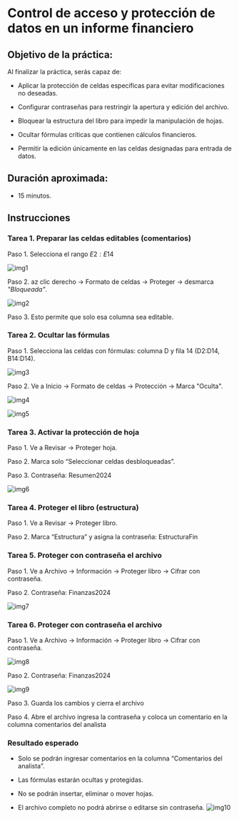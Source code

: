 # Control de acceso y protección de datos en un informe financiero

## Objetivo de la práctica:
Al finalizar la práctica, serás capaz de:
- Aplicar la protección de celdas específicas para evitar modificaciones no deseadas.

- Configurar contraseñas para restringir la apertura y edición del archivo.

- Bloquear la estructura del libro para impedir la manipulación de hojas.

- Ocultar fórmulas críticas que contienen cálculos financieros.

- Permitir la edición únicamente en las celdas designadas para entrada de datos.



## Duración aproximada:
- 15 minutos.

## Instrucciones 
<!-- Proporciona pasos detallados sobre cómo configurar y administrar sistemas, implementar soluciones de software, realizar pruebas de seguridad, o cualquier otro escenario práctico relevante para el campo de la tecnología de la información -->
### Tarea 1. Preparar las celdas editables (comentarios)

Paso 1. Selecciona el rango $E2:E14$

![img1](../images/img1.png)


Paso 2. az clic derecho → Formato de celdas → Proteger → desmarca *"Bloqueada"*.

![img2](../images/img2.png)

Paso 3. Esto permite que solo esa columna sea editable.

### Tarea 2. Ocultar las fórmulas

Paso 1. Selecciona las celdas con fórmulas: columna D y fila 14 (D2:D14, B14:D14).

![img3](../images/img3.png)

Paso 2. Ve a Inicio → Formato de celdas → Protección → Marca "Oculta".

![img4](../images/img4.png)

![img5](../images/img5.png)


### Tarea 3. Activar la protección de hoja

Paso 1. Ve a Revisar → Proteger hoja.

Paso 2. Marca solo “Seleccionar celdas desbloqueadas”.

Paso 3. Contraseña: Resumen2024

![img6](../images/img6.png)


### Tarea 4.  Proteger el libro (estructura)

Paso 1. Ve a Revisar → Proteger libro.

Paso 2. Marca “Estructura” y asigna la contraseña: EstructuraFin

### Tarea 5. Proteger con contraseña el archivo

Paso 1. Ve a Archivo → Información → Proteger libro → Cifrar con contraseña.

Paso 2. Contraseña: Finanzas2024

![img7](../images/img7.png)

### Tarea 6. Proteger con contraseña el archivo

Paso 1. Ve a Archivo → Información → Proteger libro → Cifrar con contraseña.

![img8](../images/img8.png)

Paso 2. Contraseña: Finanzas2024

![img9](../images/img9.png)

Paso 3. Guarda los cambios y cierra el archivo

Paso 4. Abre el archivo ingresa la contraseña y coloca un comentario en la columna comentarios del analista

### Resultado esperado
- Solo se podrán ingresar comentarios en la columna “Comentarios del analista”.

- Las fórmulas estarán ocultas y protegidas.

- No se podrán insertar, eliminar o mover hojas.

- El archivo completo no podrá abrirse o editarse sin contraseña.
![img10](../images/img10.png)

